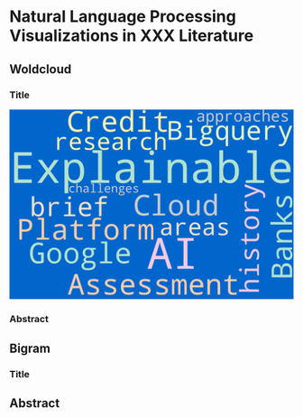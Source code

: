 # Natural Language Processing Visualizations in XXX Literature

## Woldcloud

### Title

![Title Word Cloud](sunshine/title_wordcloud.png)

### Abstract


## Bigram 



### Title


##  Abstract
